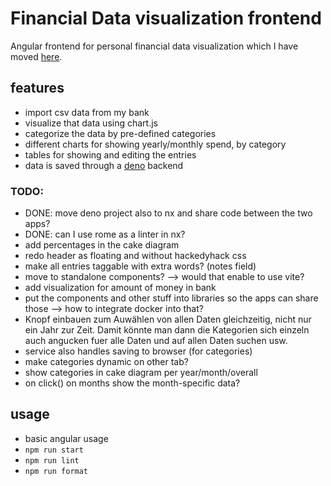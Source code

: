 # Financial Data visualization frontend
Angular frontend for personal financial data visualization which I have moved [here](https://github.com/superFelix5000/visualizeData_nx).

## features
- import csv data from my bank
- visualize that data using chart.js
- categorize the data by pre-defined categories
- different charts for showing yearly/monthly spend, by category
- tables for showing and editing the entries
- data is saved through a [deno](https://github.com/superFelix5000/bankDataServer) backend

### TODO:
- DONE: move deno project also to nx and share code between the two apps?
- DONE: can I use rome as a linter in nx?
- add percentages in the cake diagram
- redo header as floating and without hackedyhack css
- make all entries taggable with extra words? (notes field)
- move to standalone components? --> would that enable to use vite?
- add visualization for amount of money in bank
- put the components and other stuff into libraries so the apps can share those
    --> how to integrate docker into that?
- Knopf einbauen zum Auwählen von allen Daten gleichzeitig, nicht nur ein Jahr zur Zeit.
    Damit könnte man dann die Kategorien sich einzeln auch angucken fuer alle Daten und auf allen Daten suchen usw.
- service also handles saving to browser (for categories)
- make categories dynamic on other tab?
- show categories in cake diagram per year/month/overall
- on click() on months show the month-specific data?

## usage
- basic angular usage
- `npm run start`
- `npm run lint`
- `npm run format`
